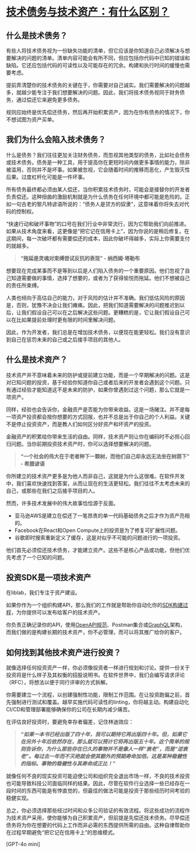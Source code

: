 # [技术债务与技术资产：有什么区别？](https://liblab.com/blog/accruing-technical-assets-vs-paying-off-technical-debt)

## 什么是技术债务？[](https://liblab.com/blog/accruing-technical-assets-vs-paying-off-technical-debt#what-is-technical-debt "直接链接到什么是技术债务？")

有些人将技术债务视为一份缺失功能的清单，但它应该是你知道自己必须解决与想要解决的问题的清单。清单内容可能会有所不同，但应包括你代码中已知的错误和缺陷。它还应包括代码的可读性以及可能存在的冗余。构建和执行时间的缓慢也需要考虑。

提前弄清楚你的技术债务的关键在于，你需要对自己诚实。我们需要解决的问题越多，就越少能专注于我们想要解决的问题。因此，我们将技术债务视同于财务债务，通过偿还它来避免更多债务。

规则应始终是优先偿还债务，然后再开始积累资产，因为在你有债务的情况下，你不想试图为资产买单。

## 我们为什么会陷入技术债务？[](https://liblab.com/blog/accruing-technical-assets-vs-paying-off-technical-debt#why-do-we-get-into-technical-debt "直接链接到我们为什么会陷入技术债务？")

什么是债务？我们往往更加关注财务债务，而忽视其他类型的债务，比如社会债务或技术债务。债务是一种工具，用于提高你在更短时间内做更多事情的能力，除非被滥用，否则并不是坏事。如果被忽视，它会随着时间的推移而恶化，产生毁灭性后果。过度杠杆化可能是一件坏事。

所有债务最终都必须由某人偿还，当你积累技术债务时，可能会是接替你的开发者负责偿还。这种扭曲的激励机制就是为什么债务在任何环境中都可能是危险的。正如一句古老的黎凡特谚语所说的：“债务人是贷方的奴隶”，这意味着你将失去对代码的控制权。

“快速行动和破坏事物”的口号在我们行业中非常流行，因为它帮助我们向前推进。如果从技术角度来看，这更像是“把它记在信用卡上”，因为你说的是稍后修复。在这期间，每一次破坏都有需要偿还的成本，因此你破坏得越多，实际上你需要支付的就越多。

> **“拖延是灵魂对束缚尝试反抗的表现” - 纳西姆·塔勒布**

想要现在完成某事而不是等到以后是人们陷入债务的一个重要原因。他们忽视了自己知道需要做的事情，选择了想要的，或者为了获得愉悦而拖延。他们不想被自己的责任所束缚。

人类也倾向于高估自己的能力，对于风险的估计并不准确。我们低估风险的原因是，否则，犹豫不决会让我们瘫痪。因此，把我们知道需要解决的问题推迟到以后，让我们假设自己可以在之后解决这些问题。更糟糕的是，它让我们假设自己可以在比如果提前处理时更有限的时间里解决问题。

因此，作为开发者，我们总是在增加技术债务，以便现在能更轻松。我们没有意识到自己在惩罚未来的自己或之后接手项目的其他人。

## 什么是技术资产？[](https://liblab.com/blog/accruing-technical-assets-vs-paying-off-technical-debt#what-is-a-technical-asset "直接链接到什么是技术资产？")

技术资产并不意味着未来的防护或提前建立功能，而是一个早期解决的问题。这是对已知问题的投资，基于经验你知道你自己或者后来的开发者会遇到这个问题。只有通过经验才能知道这不是未来的防护，如果你曾遇到过这个问题，那么它就是一项资产。

同样，经验也会告诉你，金融资产是否能为你带来收益。这是一场赌注。并不是每一项资产投资都会按你想要的方式回报，也并不总是出于你自己的个人利益。关键不是停止投资资产，而是教人们如何区分好资产和坏资产的投资。

金融资产的积累给你带来生活的自由。同样，技术资产则让你在编码时不必担心回归问题。当你前期投资技术资产时，你可以选择想要解决的问题。

> **“一个社会的伟大在于老者种下一颗树，而他们自己却永远无法坐在树荫下” - 希腊谚语**

你所建立的技术资产更多是为他人而非自己，这就是为什么这很难。在软件开发中，我们喜欢快速找到答案，从而让现在的生活更轻松。我们往往不太考虑未来的自己，或那些在我们之后接手项目的人。

然而，许多技术发展中的伟大故事恰恰源于反面。

- 亚马逊AWS是建立在偿还了一笔昂贵的单一代码基础债务之后才作为资产亮相的。
- Facebook在React和Open Compute上的投资是为了修复可扩展性问题。
- 谷歌即时搜索重新定义了缓存，这是对似乎不可能的问题进行的一项投资。

他们首先必须偿还技术债务，才能建立资产。这些不是核心产品或功能，但他们优先考虑了一个已知的问题。

## 投资SDK是一项技术资产[](https://liblab.com/blog/accruing-technical-assets-vs-paying-off-technical-debt#investing-in-an-sdk-is-a-technical-asset "直接链接到投资SDK是一项技术资产")

在liblab，我们专注于资产建设。

如果你作为一个组织构建API，那么我们的工作就是帮助你自动化你的[SDK构建过程](https://liblab.com/blog/why-do-i-need-to-build-an-sdk)，为你提供可以发布给客户的技术资产。

你负责正确记录你的API，使用[OpenAPI规范](https://liblab.com/blog/why-your-open-api-spec-sucks)、Postman集合或[GraphQL](https://liblab.com/blog/using-github-graphql-api-with-github-actions)架构，而我们做的是构建长期的技术资产，你不必管理，而可以将其推广给你的客户。

## 如何找到其他技术资产进行投资？[](https://liblab.com/blog/accruing-technical-assets-vs-paying-off-technical-debt#how-to-find-other-technical-assets-to-invest-in "直接链接到如何找到其他技术资产进行投资？")

就像选择任何投资资产一样，你必须像投资者一样进行规划和讨论。提供一份关于投资将是什么样子及其权衡的招股说明书。在软件世界中，我们会编写请求评论（RFC），将想法以便于同行评审的方式拆解。

你需要建立一个流程，以创建强制性功能，限制工作范围。在让投资跑偏之前，首先强制进行测试和覆盖。越早实施代码可读性的linting，你将越主动。构建自动化CI/CD和管理部署能够确保你的公司在长期内减少痛苦。

在评估良好投资时，要避免幸存者偏差，记住林迪效应：

> **_“如果一本书已经出版了四十年，我可以期待它再出版四十年。但，如果它在另外十年后依然存在，那么就可以预计它将再出版五十年。这个简单的规则告诉你，为什么那些存在已久的事物并不是像人一样“衰老”，而是“逆衰老”。每过去一年而不灭绝就会使其额外的预期寿命加倍。这是某种稳健性的指标。事物的稳健性与其寿命成正比！”_**

就像任何不良的现实投资可能迫使公司和组织完全退出市场一样，不良的技术投资也可能导致科技公司面临同样的结果。因此，尽管在软件行业选择一些已经存在一段时间的东西可能是有悖直觉的，但最佳的做法可能是投资于那些经历时间考验的稳健实现。

总之，你必须选择那些经过时间和众多公司验证的有效流程。将这些成功的流程作为技术资产采用，使你能够为自己积累资产，但前提是先偿还技术债务。尽早偿还债务将为你在想要的代码上工作而非必需的东西提供所需的自由。这种自律帮助你在过程早期避免“把它记在信用卡上”的思维模式。

[GPT-4o mini]

